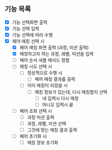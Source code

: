 ## 기능 목록

- [X] 기능 선택화면 출력
- [X] 기능 선택 입력
- [X] 기능 선택에 따라 수행
- [X] 페어 매칭 선택 시
    - [X] 페어 매칭 화면 출력 (과정, 미션 출력)
    - [X] 매칭하고자 하는 과정, 레벨, 미션을 입력
    - [ ] 페어 순서 셔플 메서드 정렬
    - [ ] 매칭 시도 선택 시
        - [ ] 정상적으로 수행 시
            - [ ] 페어 매칭 결과를 출력
        - [ ] 이미 매칭이 되었을 시
            - [ ] 매칭 정보가 있는데, 다시 매칭할지 선택
                - [ ] 네 입력시 다시 매칭
                - [ ] 아니오 입력시 끝
    - [ ] 페어 조회 선택 시
        - [ ] 과정 미션 출력
        - [ ] 과정, 레벨, 미션 선택
        - [ ] 그것에 맞는 매칭 결과 출력
    - [ ] 페어 초기화 시
        - [ ] 매칭 정보 초기화